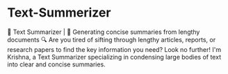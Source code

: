 # Text-Summerizer
📝 Text Summarizer | 🧠 Generating concise summaries from lengthy documents  🔍 Are you tired of sifting through lengthy articles, reports, or research papers to find the key information you need? Look no further! I'm Krishna, a Text Summarizer specializing in condensing large bodies of text into clear and concise summaries.
